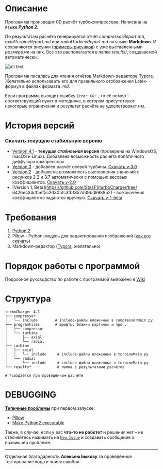 # Описание
Программа производит 0D расчёт турбокомпрессора. Написана на языке **_Python 2_**.

По результатам расчёта генерируется отчёт  _compressorReport.md_, _axialTurbineReport.md_  или _radialTurbineReport.md_ на языке **Markdown**. И сохраняются рисунки ([примеры рисунков](https://github.com/StasF1/turboCharger/wiki/Примеры-получаемых-рисунков)) с уже выставленными _размерами_ на них. Всё это располагается в папке _results/_, создаваемой автоматически. 

![alt text](https://github.com/StasF1/READMEPictures/blob/master/turboCharger/inTurbineWheel.png)

Программа писалась для чтения отчётов  Markdown-редакторе [Typora](https://typora.io). Желательно использовать его для правильного отображения Latex-формул в файлах формата _.md_.

Если программа выводит ошибку `Error XX: `, то её номер - соответсвующий пункт в методичке, в котором присутствуют некоторые ограничения и результат расчёта не удовлетворяет им.

# История версий

### [Скачать текущую стабильную версию](https://github.com/StasF1/turboCharger/archive/v4.1.zip)

* [Version 4.1](https://github.com/StasF1/turboCharger/releases/tag/v4.1) - **текущая _стабильная_ версия** (проверена на WindowsOS, macOS и Linux). Добавлена возможность расчёта лопаточного диффузора компрессора
* [Version 3](https://github.com/StasF1/turboCharger/tree/2f434710fcaaf7b3490b27ce547eeb675d5640c9) - добавлен расчёт осевой турбины. [Скачать v-3.0](https://github.com/StasF1/turboCharger/archive/2f434710fcaaf7b3490b27ce547eeb675d5640c9.zip)
* [Version 2](https://github.com/StasF1/turboCharger/tree/b662077078b15b35b4018b8175d48d35511bdbf9) - добавлена возможность выставления значений с рисунков 2.2 и 3.7 автоматически с помощью весовых коэффициентов. [Скачать v-2.0](https://github.com/StasF1/turboCharger/archive/b662077078b15b35b4018b8175d48d35511bdbf9.zip)
* [Version 1, Beta](https://github.com/StasF1/turboCharger/tree/ 6426ec34df5ef5c2d30bfc3fbf852d39bd998852) - все значения коэффициентов задаются вручную. [Скачать v-1-beta](https://github.com/StasF1/turboCharger/archive/6426ec34df5ef5c2d30bfc3fbf852d39bd998852.zip)

# Требования
1. [Python 2](https://www.python.org)
2. Pillow - Python-модуль для редактирования изображений ([как его скачать](https://github.com/StasF1/turboCharger/issues/2))
3. Markdown-редактор ([Typora](https://typora.io), желательно)

# Порядок работы с программой
Подробное руководство по работе с программой выложено в [Wiki](https://github.com/StasF1/turboCharger/wiki)

# Структура
```gitignore
turboCharger-4.1
├── compressor
│   └── include        # include-файлы вложенные в compressorMain.py
├── programFiles       # шрифты, бланки картинок и проч.
│   ├── compressor
│   └── turbine
│       ├── axial
│       └── radial
├── turbine
│   ├── axial
│   │   └── include     # include-файлы вложенные в turbineMain.py
│   └── radial
│       └── include     # include-файлы вложенные в turbineMain.py
└── results*            # папка с результатами расчётов

# *создаётся при проведённом расчёте
```

# DEBUGGING
**[Типичные проблемы](https://github.com/StasF1/turboCharger/issues?utf8=✓&q=is%3Aissue+is%3Aclosed+label%3A%22good+first+issue%22+)** при первом запуске:

- [Pillow](https://github.com/StasF1/turboCharger/issues/2)
- [Make Python2 executable](https://github.com/StasF1/turboCharger/issues/3)

Также, в случае, если у вас **что-то не работет** и решения нет – не стесняйтесь нажимать на [`New Issue`](https://github.com/StasF1/turboCharger/issues?utf8=✓&q=) и создавать сообщение о возникшей проблеме.

---
Отдельная благодарность **Алексею Быкову** за проведённое тестирование кода и поиск ошибок.


